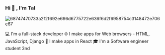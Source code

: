 ### Hi 👋 , I'm Tal
![68747470733a2f2f692e696d6775722e636f6d2f6958754c3148472e706e67](https://user-images.githubusercontent.com/68163421/110486318-35a0b700-80f5-11eb-8c50-a57b876bb1cd.png)


💻 I'm a full-stack developer
🌐 I make apps for Web browsers - HTML, JavaScript, Django
📱  I make apps in React
🎓 I'm a Software engineer student 3nd
<!--
**talohana55/talohana55** is a ✨ _special_ ✨ repository because its `README.md` (this file) appears on your GitHub profile.


 
